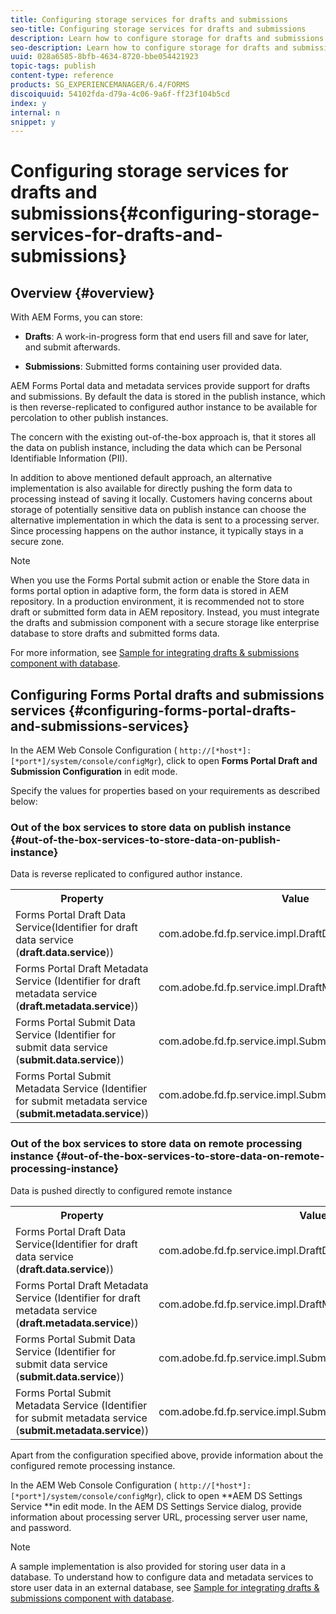 ```yaml
---
title: Configuring storage services for drafts and submissions
seo-title: Configuring storage services for drafts and submissions
description: Learn how to configure storage for drafts and submissions
seo-description: Learn how to configure storage for drafts and submissions
uuid: 028a6585-8bfb-4634-8720-bbe054421923
topic-tags: publish
content-type: reference
products: SG_EXPERIENCEMANAGER/6.4/FORMS
discoiquuid: 54102fda-d79a-4c06-9a6f-ff23f104b5cd
index: y
internal: n
snippet: y
---
```


# Configuring storage services for drafts and submissions{#configuring-storage-services-for-drafts-and-submissions}

## Overview {#overview}

With AEM Forms, you can store:

* **Drafts**: A work-in-progress form that end users fill and save for later, and submit afterwards.  

* **Submissions**: Submitted forms containing user provided data.

AEM Forms Portal data and metadata services provide support for drafts and submissions. By default the data is stored in the publish instance, which is then reverse-replicated to configured author instance to be available for percolation to other publish instances.

The concern with the existing out-of-the-box approach is, that it stores all the data on publish instance, including the data which can be Personal Identifiable Information (PII).

In addition to above mentioned default approach, an alternative implementation is also available for directly pushing the form data to processing instead of saving it locally. Customers having concerns about storage of potentially sensitive data on publish instance can choose the alternative implementation in which the data is sent to a processing server. Since processing happens on the author instance, it typically stays in a secure zone.

>[!NOTE]
>
>When you use the Forms Portal submit action or enable the Store data in forms portal option in adaptive form, the form data is stored in AEM repository. In a production environment, it is recommended not to store draft or submitted form data in AEM repository. Instead, you must integrate the drafts and submission component with a secure storage like enterprise database to store drafts and submitted forms data. 
>
>For more information, see [Sample for integrating drafts & submissions component with database](../../forms/using/integrate-draft-submission-database.md).

## Configuring Forms Portal drafts and submissions services {#configuring-forms-portal-drafts-and-submissions-services}

In the AEM Web Console Configuration ( `http://[*host*]:[*port*]/system/console/configMgr`), click to open **Forms Portal Draft and Submission Configuration** in edit mode.

Specify the values for properties based on your requirements as described below:

### Out of the box services to store data on publish instance {#out-of-the-box-services-to-store-data-on-publish-instance}

Data is reverse replicated to configured author instance.

<table> 
 <tbody>
  <tr></tr>
 </tbody>
 <tbody>
  <tr>
   <th>Property</th> 
   <th>Value</th> 
  </tr>
  <tr>
   <td>Forms Portal Draft Data Service(Identifier for draft data service (<strong>draft.data.service</strong>))</td> 
   <td>com.adobe.fd.fp.service.impl.DraftDataServiceImpl<br /> </td> 
  </tr>
  <tr>
   <td>Forms Portal Draft Metadata Service (Identifier for draft metadata service (<strong>draft.metadata.service</strong>))</td> 
   <td>com.adobe.fd.fp.service.impl.DraftMetadataServiceImpl<br /> </td> 
  </tr>
  <tr>
   <td>Forms Portal Submit Data Service (Identifier for submit data service (<strong>submit.data.service</strong>))</td> 
   <td>com.adobe.fd.fp.service.impl.SubmitDataServiceImpl<br /> </td> 
  </tr>
  <tr>
   <td>Forms Portal Submit Metadata Service (Identifier for submit metadata service (<strong>submit.metadata.service</strong>))</td> 
   <td>com.adobe.fd.fp.service.impl.SubmitMetadataServiceImpl<br /> </td> 
  </tr>
 </tbody>
</table>

### Out of the box services to store data on remote processing instance {#out-of-the-box-services-to-store-data-on-remote-processing-instance}

Data is pushed directly to configured remote instance

<table> 
 <tbody>
  <tr></tr>
 </tbody>
 <tbody>
  <tr>
   <th>Property</th> 
   <th>Value</th> 
  </tr>
  <tr>
   <td>Forms Portal Draft Data Service(Identifier for draft data service (<strong>draft.data.service</strong>))</td> 
   <td>com.adobe.fd.fp.service.impl.DraftDataServiceRemoteImpl<br /> </td> 
  </tr>
  <tr>
   <td>Forms Portal Draft Metadata Service (Identifier for draft metadata service (<strong>draft.metadata.service</strong>))</td> 
   <td>com.adobe.fd.fp.service.impl.DraftMetadataServiceRemoteImpl<br /> </td> 
  </tr>
  <tr>
   <td>Forms Portal Submit Data Service (Identifier for submit data service (<strong>submit.data.service</strong>))</td> 
   <td>com.adobe.fd.fp.service.impl.SubmitDataServiceRemoteImpl<br /> </td> 
  </tr>
  <tr>
   <td>Forms Portal Submit Metadata Service (Identifier for submit metadata service (<strong>submit.metadata.service</strong>))</td> 
   <td>com.adobe.fd.fp.service.impl.SubmitMetadataServiceRemoteImpl<br /> </td> 
  </tr>
 </tbody>
</table>

Apart from the configuration specified above, provide information about the configured remote processing instance.

In the AEM Web Console Configuration ( `http://[*host*]:[*port*]/system/console/configMgr`), click to open **AEM DS Settings Service **in edit mode. In the AEM DS Settings Service dialog, provide information about processing server URL, processing server user name, and password.

>[!NOTE]
>
>A sample implementation is also provided for storing user data in a database. To understand how to configure data and metadata services to store user data in an external database, see [Sample for integrating drafts & submissions component with database](../../forms/using/integrate-draft-submission-database.md).

<!--
<related-links>
<a href="../../forms/using/adding-custom-storage-provider-forms.md" target="_blank">Custom storage for drafts and submissions component</a>
<a href="../../forms/using/introduction-publishing-forms.md" target="_blank">Introduction to publishing forms on a portal</a>
<a href="../../forms/using/enabling-forms-portal-components.md" target="_blank">Enabling forms portal components</a>
<a href="../../forms/using/creating-form-portal-page.md" target="_blank">Create a forms portal page</a>
<a href="../../forms/using/accessing-filling-published-forms.md" target="_blank">Accessing and filling published forms</a>
<a href="../../forms/using/publishing-unpublishing-forms.md" target="_blank">Publish and unpublish adaptive forms</a>
<a href="../../forms/using/report-submitted-data-forms.md" target="_blank">APIs to work with submitted forms on forms portal</a>
</related-links>
-->

